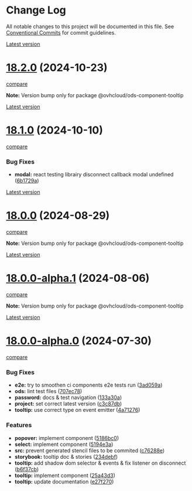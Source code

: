 # Change Log

All notable changes to this project will be documented in this file.
See [Conventional Commits](https://conventionalcommits.org) for commit guidelines.

[Latest version](https://ovh.github.io/design-system/latest/?path=/docs/design-system-changelog--page)


# [18.2.0](https://ovh.github.io/design-system/v18.2.0/?path=/docs/design-system-changelog--page) (2024-10-23)
[compare](https://github.com/ovh/design-system/compare/v18.1.0...v18.2.0)

**Note:** Version bump only for package @ovhcloud/ods-component-tooltip







[Latest version](https://ovh.github.io/design-system/latest/?path=/docs/design-system-changelog--page)


# [18.1.0](https://ovh.github.io/design-system/v18.1.0/?path=/docs/design-system-changelog--page) (2024-10-10)
[compare](https://github.com/ovh/design-system/compare/v18.0.0...v18.1.0)

### Bug Fixes

* **modal:** react testing librairy disconnect callback modal undefined ([6b1729a](https://github.com/ovh/design-system/commit/6b1729a702e1260053bd0f9453007a120af8bdf5))



[Latest version](https://ovh.github.io/design-system/latest/?path=/docs/design-system-changelog--page)


# [18.0.0](https://ovh.github.io/design-system/v18.0.0/?path=/docs/design-system-changelog--page) (2024-08-29)
[compare](https://github.com/ovh/design-system/compare/v18.0.0-alpha.1...v18.0.0)

**Note:** Version bump only for package @ovhcloud/ods-component-tooltip





[Latest version](https://ovh.github.io/design-system/latest/?path=/docs/design-system-changelog--page)


# [18.0.0-alpha.1](https://ovh.github.io/design-system/v18.0.0-alpha.1/?path=/docs/design-system-changelog--page) (2024-08-06)
[compare](https://github.com/ovh/design-system/compare/v18.0.0-alpha.0...v18.0.0-alpha.1)

**Note:** Version bump only for package @ovhcloud/ods-component-tooltip







[Latest version](https://ovh.github.io/design-system/latest/?path=/docs/design-system-changelog--page)


# [18.0.0-alpha.0](https://ovh.github.io/design-system/v18.0.0-alpha.0/?path=/docs/design-system-changelog--page) (2024-07-30)
[compare](https://github.com/ovh/design-system/compare/v17.2.2...v18.0.0-alpha.0)

### Bug Fixes

* **e2e:** try to smoothen ci components e2e tests run ([3ad059a](https://github.com/ovh/design-system/commit/3ad059ad59399aef904d6440960f2f2a08eee90f))
* **ods:** lint test files ([707ec78](https://github.com/ovh/design-system/commit/707ec78664e40efc2e15315091f7fe3a25d27617))
* **password:** docs & test navigation ([133a30a](https://github.com/ovh/design-system/commit/133a30abd8d3bbadc00d738fc3d4fbc281964cd2))
* **project:** set correct latest version ([c3c87db](https://github.com/ovh/design-system/commit/c3c87db50891e8da601bb89f22ed44ff56f71181))
* **tooltip:** use correct type on event emitter ([4a71276](https://github.com/ovh/design-system/commit/4a712768e4eecc419fa3be7af3ed7320cf22aaa3))


### Features

* **popover:** implement component ([5186bc0](https://github.com/ovh/design-system/commit/5186bc03079974f7baa7d5d6eb3d40f2648a2709))
* **select:** implement component ([5194e3a](https://github.com/ovh/design-system/commit/5194e3a5b60177b6d86f60fc642244518706367c))
* **src:** prevent generated stencil files to be commited ([c76288e](https://github.com/ovh/design-system/commit/c76288e59d931c77dcc0e88a3f2aa196b8502bde))
* **storybook:** tooltip doc & stories ([234debf](https://github.com/ovh/design-system/commit/234debf248da10a7b92a57fc4df27d7626664de4))
* **tooltip:** add shadow dom selector & events & fix listener on disconnect ([b6f37cb](https://github.com/ovh/design-system/commit/b6f37cb48eb78f85839d416ed190bb0ce6268db4))
* **tooltip:** implement component ([25a43d3](https://github.com/ovh/design-system/commit/25a43d304a27f365a13227513e4565e327e8245d))
* **tooltip:** update documentation ([e27f270](https://github.com/ovh/design-system/commit/e27f270d3486a54a4c3aca2ffb92ad5d74e90951))
